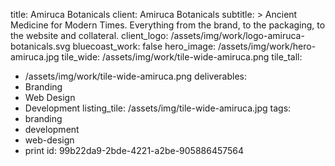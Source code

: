 title: Amiruca Botanicals
client: Amiruca Botanicals
subtitle: >
  Ancient Medicine for Modern Times. Everything from the brand, to the packaging, to the website and
  collateral.
client_logo: /assets/img/work/logo-amiruca-botanicals.svg
bluecoast_work: false
hero_image: /assets/img/work/hero-amiruca.jpg
tile_wide: /assets/img/work/tile-wide-amiruca.png
tile_tall:
  - /assets/img/work/tile-wide-amiruca.png
deliverables:
  - Branding
  - Web Design
  - Development
listing_tile: /assets/img/tile-wide-amiruca.jpg
tags:
  - branding
  - development
  - web-design
  - print
id: 99b22da9-2bde-4221-a2be-905886457564
